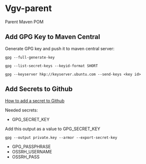 # Vgv-parent
Parent Maven POM

## Add GPG Key to Maven Central

Generate GPG key and push it to maven central server:

```
gpg --full-generate-key
```
```
gpg --list-secret-keys --keyid-format SHORT
```
```
gpg --keyserver hkp://keyserver.ubuntu.com --send-keys <key id>
```

## Add Secrets to Github
[How to add a secret to Github](https://stackoverflow.com/questions/57685065/how-to-set-secrets-in-github-actions)

Needed secrets:

* GPG_SECRET_KEY

Add this output as a value to GPG_SECRET_KEY
```
gpg --output private.key --armor --export-secret-key
```
  
* GPG_PASSPHRASE
* OSSRH_USERNAME 
* OSSRH_PASS

